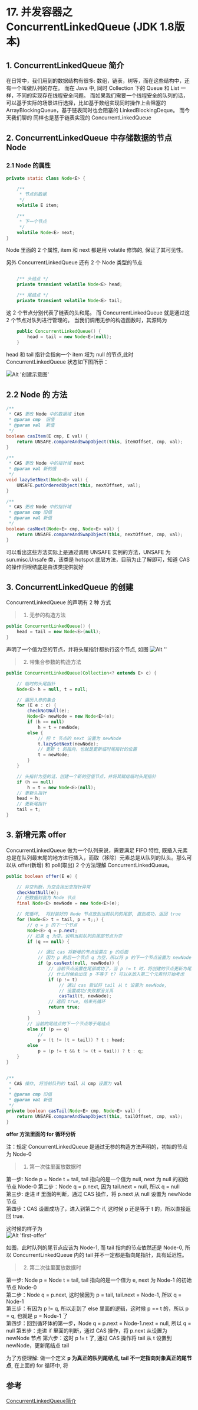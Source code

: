 #  17. 并发容器之 ConcurrentLinkedQueue (JDK 1.8版本)

## 1. ConcurrentLinkedQueue 简介

在日常中，我们用到的数据结构有很多: 数组，链表，树等，而在这些结构中，还有一个叫做队列的存在。 而在 Java 中, 同时 Collection 下的 Queue 和 List 一样，不同的实现存在线程安全问题。 而如果我们需要一个线程安全的队列的话，可以基于实际的场景进行选择，比如基于数组实现同时操作上会阻塞的 ArrayBlockingQueue，基于链表同时也会阻塞的 LinkedBlockingDeque。 而今天我们聊的
同样也是基于链表实现的 ConcurrentLinkedQueue

## 2. ConcurrentLinkedQueue 中存储数据的节点 Node

### 2.1 Node 的属性
```java
private static class Node<E> {

	/**
	 * 节点的数据 
	 */
	volatile E item;

	/**
	 * 下一个节点
	 */
    volatile Node<E> next;
}
```

Node 里面的 2 个属性, item 和 next 都是用 volatile 修饰的, 保证了其可见性。

另外 ConcurrentLinkedQueue 还有 2 个 Node 类型的节点

```java

	/** 头结点 */
	private transient volatile Node<E> head;

	/** 尾结点 */	
	private transient volatile Node<E> tail;
```
这 2 个节点分别代表了链表的头和尾。 而 ConcurrentLinkedQueue 就是通过这 2 个节点对队列进行管理的。 当我们调用无参的构造函数时，其源码为

```java
	public ConcurrentLinkedQueue() {
	    head = tail = new Node<E>(null);
	}
```

head 和 tail 指针会指向一个 item 域为 null 的节点,此时 ConcurrentLinkedQueue 状态如下图所示：

![Alt '创建示意图'](https://s1.ax1x.com/2020/06/22/NY2jZq.png)

## 2.2 Node 的 方法

```java
/**
 * CAS 更改 Node 中的数据域 item
 * @param cmp  旧值
 * @param val  新值
 */
boolean casItem(E cmp, E val) {
	return UNSAFE.compareAndSwapObject(this, itemOffset, cmp, val);
}

/**
 * CAS 更改 Node 中的指针域 next
 * @param val 新的值
 */
void lazySetNext(Node<E> val) {
	UNSAFE.putOrderedObject(this, nextOffset, val);
}

/**
 * CAS 更改 Node 中的指针域 
 * @param cmp 旧值
 * @param val 新值
 */
boolean casNext(Node<E> cmp, Node<E> val) {
	return UNSAFE.compareAndSwapObject(this, nextOffset, cmp, val);
}
```
可以看出这些方法实际上是通过调用 UNSAFE 实例的方法，UNSAFE 为 sun.misc.Unsafe 类，该类是 hotspot 底层方法，目前为止了解即可，知道 CAS 的操作归根结底是由该类提供就好

## 3. ConcurrentLinkedQueue 的创建

ConcurrentLinkedQueue 的声明有 2 种 方式

>1.  无参的构造方法

```java
public ConcurrentLinkedQueue() {
	head = tail = new Node<E>(null);
}
```
声明了一个值为空的节点，并将头尾指针都执行这个节点, 如图
![Alt ''](https://s1.ax1x.com/2020/07/01/N7bOx0.png)

>2. 带集合参数的构造方法

```java
public ConcurrentLinkedQueue(Collection<? extends E> c) {

	// 临时的头尾指针
	Node<E> h = null, t = null;

	// 遍历入参的集合
	for (E e : c) {
		checkNotNull(e);
		Node<E> newNode = new Node<E>(e);
		if (h == null)
			h = t = newNode;
		else {
			// 把 t 节点的 next 设置为 newNode
			t.lazySetNext(newNode);
			// 更新 t 的指向，也就是更新临时尾指针的位置
			t = newNode;
		}
	}

	// 头指针为空的话，创建一个新的空值节点，并将其赋给临时头尾指针
	if (h == null)
		h = t = new Node<E>(null);
	// 更新头指针		
	head = h;
	// 更新尾指针
	tail = t;
}
```

## 3. 新增元素 offer

ConcurrentLinkedQueue 做为一个队列来说，需要满足 FIFO 特性, 既插入元素总是在队列最末尾的地方进行插入，而取（移除）元素总是从队列的队头。那么可以从 offer(新增) 和 poll(取出) 2 个方法理解
ConcurrentLinkedQueue。

```java
public boolean offer(E e) {

	// 非空判断，为空会抛出空指针异常
	checkNotNull(e);
	// 把数据封装为 Node 节点
    final Node<E> newNode = new Node<E>(e);

	// 死循环,  将封装好的 Node 节点放到当前队列的尾部, 直到成功，返回 true
	for (Node<E> t = tail, p = t;;) {
		// q = p 的下一个节点
		Node<E> q = p.next;
		// 如果 q 为空，说明当前队列的尾部节点为空
		if (q == null) {

			// 通过 cas 将新增的节点设置在 p 的后面
			// 因为 p 的后一个节点 q 为空，所以将 p 的下一个节点设置为 newNode 成功后，这时候 newNode 就是队列的尾部了
			if (p.casNext(null, newNode)) {
				// 当前节点设置在尾部成功了，当 p != t 时，将创建的节点更新为尾部
				// 什么时候会出现 p 不等于 t? 可以从放入第二个元素时开始考虑
				if (p != t)
					// 通过 cas 尝试将 tail 从 t 设置为 newNode, 
					// 设置成功/失败都没关系
					casTail(t, newNode);
				// 返回 true, 结束死循环		
                return true;
			}
		} 
		// 当前的尾结点的下一个节点等于尾结点 
		else if (p == q)
			// 
			p = (t != (t = tail)) ? t : head;
		else
			p = (p != t && t != (t = tail)) ? t : q;	
	}
}


/**
 * CAS 操作, 将当前队列的 tail 从 cmp 设置为 val
 * 
 * @param cmp 旧值
 * @param val 新值
 */
private boolean casTail(Node<E> cmp, Node<E> val) {
	return UNSAFE.compareAndSwapObject(this, tailOffset, cmp, val);
}
```

**offer 方法里面的 for 循环分析**  

注：规定 ConcurrentLinkedQueue 是通过无参的构造方法声明的，初始的节点为 Node-0

>1. 第一次往里面放数据时

第一步: Node p = Node t = tail,  tail 指向的是一个值为 null, next 为 null 的初始节点 Node-0 
第二步：Node q = p.next, 因为 tail.next = null, 所以 q = null  
第三步: 走进 if 里面的判断，通过 CAS 操作，将 p.next 从 null 设置为 newNode 节点  
第四步：CAS 设置成功了，进入到第二个 if, 这时候 p 还是等于 t 的，所以直接返回 true.

这时候的样子为  
![Alt 'first-offer'](https://s1.ax1x.com/2020/07/01/N7XVs0.png)

如图，此时队列的尾节点应该为 Node-1, 而 tail 指向的节点依然还是 Node-0, 所以 ConcurrentLinkedQueue 内的 tail 并不一定都是指向尾指针，具有延迟性。

>2. 第二次往里面放数据时

第一步: Node p = Node t = tail,  tail 指向的是一个值为 e, next 为 Node-1 的初始节点 Node-0  
第二步：Node q = p.next, 这时候因为 p = tail, tail.next = Node-1, 所以 q = Node-1  
第三步：有因为 p != q, 所以走到了 else 里面的逻辑，这时候 p == t 的，所以 p = q, 也就是 p = Node-1 了  
第四步：回到循环体的第一步，Node q = p.next = Node-1.next = null, 所以 q = null
第五步：走进 if 里面的判断，通过 CAS 操作，将 p.next 从设置为 newNode 节点
第六步：这时 p != t 了, 通过 CAS 操作将 tail 从 t 设置到 newNode，更新尾结点 tail


























为了方便理解: 做一个定义 **p 为真正的队列尾结点, tail 不一定指向对象真正的尾节点**, 在上面的 for 循环中, 将 





## 参考
[ConcurrentLinkedQueue简介](https://github.com/CL0610/Java-concurrency/blob/master/15.%E5%B9%B6%E5%8F%91%E5%AE%B9%E5%99%A8%E4%B9%8BConcurrentLinkedQueue/%E5%B9%B6%E5%8F%91%E5%AE%B9%E5%99%A8%E4%B9%8BConcurrentLinkedQueue.md)